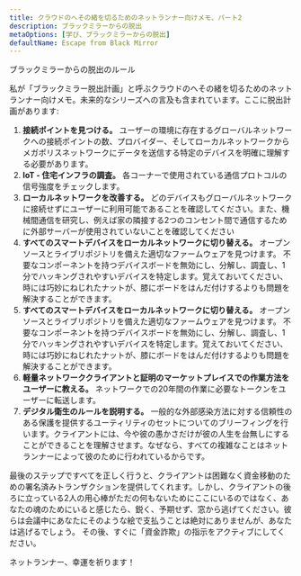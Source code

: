 ```yaml
---
title: クラウドのへその緒を切るためのネットランナー向けメモ、パート2
description: ブラックミラーからの脱出
metaOptions: [学び、ブラックミラーからの脱出]
defaultName: Escape from Black Mirror
---
```


<RoboAcademyText fWeight="500">
  ブラックミラーからの脱出のルール
</RoboAcademyText>

<LessonImages imageClasses="mb"  src='escape-from-black-mirror/BlackMirror-02.png' alt="Escape from Black Mirror symbol" />

私が「ブラックミラー脱出計画」と呼ぶクラウドのへその緒を切るためのネットランナー向けメモ。未来的なシリーズへの言及も含まれています。ここに脱出計画があります:

1. **接続ポイントを見つける。** ユーザーの環境に存在するグローバルネットワークへの接続ポイントの数、プロバイダー、そしてローカルネットワークからメガポリスネットワークにデータを送信する特定のデバイスを明確に理解する必要があります。
2. **IoT - 住宅インフラの調査。** 各コーナーで使用されている通信プロトコルの信号強度をチェックします。
3. **ローカルネットワークを改善する。** どのデバイスもグローバルネットワークに接続せずにユーザーに利用可能であることを確認してください。また、機械間通信を研究し、例えば家の隣接する2つのコンセント間で通信するために外部サーバーが使用されていないことを確認してください
4. **すべてのスマートデバイスをローカルネットワークに切り替える。** オープンソースとライブリポジトリを備えた適切なファームウェアを見つけます。 不要なコンポーネントを持つデバイスボードを無効にし、分解し、調査し、1分でハッキングされやすいデバイスを特定します。覚えておいてください、時には巧妙にねじれたナットが、膝にボードをはんだ付けするよりも問題を解決することができます。
5. **すべてのスマートデバイスをローカルネットワークに切り替える。** オープンソースとライブリポジトリを備えた適切なファームウェアを見つけます。 不要なコンポーネントを持つデバイスボードを無効にし、分解し、調査し、1分でハッキングされやすいデバイスを特定します。覚えておいてください、時には巧妙にねじれたナットが、膝にボードをはんだ付けするよりも問題を解決することができます。
6. **軽量ネットワーククライアントと証明のマーケットプレイスでの作業方法をユーザーに教える。** ネットワークでの20年間の作業に必要なトークンをユーザーに転送します。
7. **デジタル衛生のルールを説明する。** 一般的な外部感染方法に対する信頼性のある保護を提供するユーティリティのセットについてのブリーフィングを行います。クライアントには、今や彼の愚かさだけが彼の人生を台無しにすることができることを理解させます。なぜなら、すべての複雑なことはネットランナーによって彼のために行われているからです。

最後のステップですべてを正しく行うと、クライアントは困難なく資金移動のための署名済みトランザクションを提供してくれます。しかし、クライアントの後ろに立っている2人の用心棒がただの何もないためにここにいるのではなく、あなたの魂のためにいると感じたら、鋭く、予期せず、窓から逃げてください。彼らは会議中にあなたにそのような絵で支払うことは絶対にありませんが、あなたは逃げるでしょう。 その後、すぐに「資金詐欺」の指示をアクティブにしてください。

<RoboAcademyText>
  ネットランナー、幸運を祈ります！
</RoboAcademyText>
